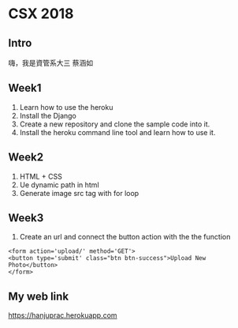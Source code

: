 # CSX 2018

## Intro
嗨，我是資管系大三 蔡涵如

## Week1 
1. Learn how to use the heroku
2. Install the Django
3. Create a new repository and clone the sample code into it.
4. Install the heroku command line tool and learn how to use it.

## Week2
1. HTML + CSS
2. Ue dynamic path in html
3. Generate image src tag with for loop

## Week3
1. Create an url and connect the button action with the the function

```{html}
<form action='upload/' method='GET'>
<button type='submit' class="btn btn-success">Upload New Photo</button>
</form> 
```

## My web link
https://hanjuprac.herokuapp.com
